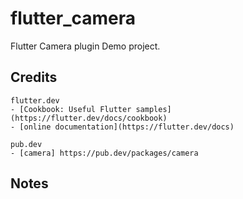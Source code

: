 # flutter_camera

Flutter Camera plugin Demo project.

## Credits
    flutter.dev
    - [Cookbook: Useful Flutter samples](https://flutter.dev/docs/cookbook)
    - [online documentation](https://flutter.dev/docs)
    
    pub.dev
    - [camera] https://pub.dev/packages/camera
    
## Notes
